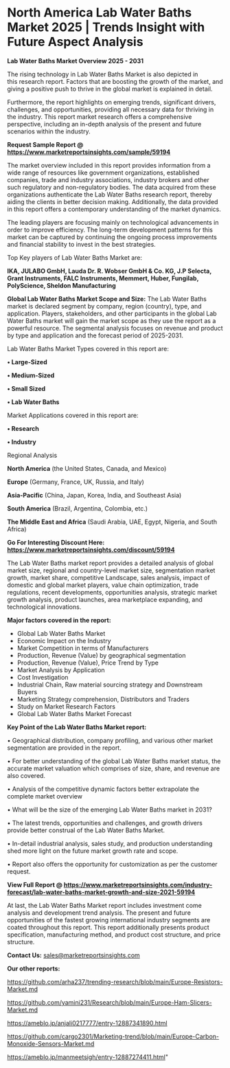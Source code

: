 # North America Lab Water Baths Market 2025 | Trends Insight with Future Aspect Analysis

<Strong> Lab Water Baths Market Overview 2025 - 2031</strong>

The rising technology in Lab Water Baths Market is also depicted in this research report. Factors that are boosting the growth of the market, and giving a positive push to thrive in the global market is explained in detail.

Furthermore, the report highlights on emerging trends, significant drivers, challenges, and opportunities, providing all necessary data for thriving in the industry. This report market research offers a comprehensive perspective, including an in-depth analysis of the present and future scenarios within the industry.

<strong>Request Sample Report @ <a href=https://www.marketreportsinsights.com/sample/59194>https://www.marketreportsinsights.com/sample/59194</a></strong>

The market overview included in this report provides information from a wide range of resources like government organizations, established companies, trade and industry associations, industry brokers and other such regulatory and non-regulatory bodies. The data acquired from these organizations authenticate the Lab Water Baths research report, thereby aiding the clients in better decision making. Additionally, the data provided in this report offers a contemporary understanding of the market dynamics.

The leading players are focusing mainly on technological advancements in order to improve efficiency. The long-term development patterns for this market can be captured by continuing the ongoing process improvements and financial stability to invest in the best strategies.

Top Key players of Lab Water Baths Market are:

<strong>IKA, JULABO GmbH, Lauda Dr. R. Wobser GmbH & Co. KG, J.P Selecta, Grant Instruments, FALC Instruments, Memmert, Huber, Fungilab, PolyScience, Sheldon Manufacturing</strong>

<strong><b>Global Lab Water Baths Market Scope and Size:</b></strong>
The Lab Water Baths market is declared segment by company, region (country), type, and application. Players, stakeholders, and other participants in the global Lab Water Baths market will gain the market scope as they use the report as a powerful resource. The segmental analysis focuses on revenue and product by type and application and the forecast period of 2025-2031.

Lab Water Baths Market Types covered in this report are:

<strong>• Large-Sized

• Medium-Sized

• Small Sized

• Lab Water Baths</strong>

Market Applications covered in this report are:

<strong>• Research

• Industry</strong> 

Regional Analysis

<strong>North America</strong> (the United States, Canada, and Mexico)

<strong>Europe</strong> (Germany, France, UK, Russia, and Italy)

<strong>Asia-Pacific</strong> (China, Japan, Korea, India, and Southeast Asia)

<strong>South America</strong> (Brazil, Argentina, Colombia, etc.)

<strong>The Middle East and Africa</strong> (Saudi Arabia, UAE, Egypt, Nigeria, and South Africa)

<strong>Go For Interesting Discount Here: <a href=https://www.marketreportsinsights.com/discount/59194>https://www.marketreportsinsights.com/discount/59194</a></strong>

The Lab Water Baths market report provides a detailed analysis of global market size, regional and country-level market size, segmentation market growth, market share, competitive Landscape, sales analysis, impact of domestic and global market players, value chain optimization, trade regulations, recent developments, opportunities analysis, strategic market growth analysis, product launches, area marketplace expanding, and technological innovations.

<strong><b>Major factors covered in the report:</b></strong>
<ul>
  <li>Global Lab Water Baths Market </li>
  <li>Economic Impact on the Industry</li>
  <li>Market Competition in terms of Manufacturers</li>
  <li>Production, Revenue (Value) by geographical segmentation</li>
  <li>Production, Revenue (Value), Price Trend by Type</li>
  <li>Market Analysis by Application</li>
  <li>Cost Investigation</li>
  <li>Industrial Chain, Raw material sourcing strategy and Downstream Buyers</li>
  <li>Marketing Strategy comprehension, Distributors and Traders</li>
  <li>Study on Market Research Factors</li>
  <li>Global Lab Water Baths Market Forecast</li>
</ul>

<strong><b>Key Point of the Lab Water Baths Market report:</b></strong>

• Geographical distribution, company profiling, and various other market segmentation are provided in the report.

• For better understanding of the global Lab Water Baths market status, the accurate market valuation which comprises of size, share, and revenue are also covered.

• Analysis of the competitive dynamic factors better extrapolate the complete market overview

• What will be the size of the emerging Lab Water Baths market in 2031?

• The latest trends, opportunities and challenges, and growth drivers provide better construal of the Lab Water Baths Market.

• In-detail industrial analysis, sales study, and production understanding shed more light on the future market growth rate and scope.

• Report also offers the opportunity for customization as per the customer request.

<strong><b>View Full Report @ <a href=https://www.marketreportsinsights.com/industry-forecast/lab-water-baths-market-growth-and-size-2021-59194>https://www.marketreportsinsights.com/industry-forecast/lab-water-baths-market-growth-and-size-2021-59194</a></b></strong>


At last, the Lab Water Baths Market report includes investment come analysis and development trend analysis. The present and future opportunities of the fastest growing international industry segments are coated throughout this report. This report additionally presents product specification, manufacturing method, and product cost structure, and price structure.

<strong>Contact Us:</strong>
sales@marketreportsinsights.com

<strong>Our other reports:</strong>

<a href=https://github.com/arha237/trending-research/blob/main/Europe-Resistors-Market.md>https://github.com/arha237/trending-research/blob/main/Europe-Resistors-Market.md</a>

<a href=https://github.com/yamini231/Research/blob/main/Europe-Ham-Slicers-Market.md>https://github.com/yamini231/Research/blob/main/Europe-Ham-Slicers-Market.md</a>

<a href=https://ameblo.jp/anjali0217777/entry-12887341890.html>https://ameblo.jp/anjali0217777/entry-12887341890.html</a>

<a href=https://github.com/cargo2301/Marketing-trend/blob/main/Europe-Carbon-Monoxide-Sensors-Market.md>https://github.com/cargo2301/Marketing-trend/blob/main/Europe-Carbon-Monoxide-Sensors-Market.md</a>

<a href=https://ameblo.jp/manmeetsigh/entry-12887274411.html>https://ameblo.jp/manmeetsigh/entry-12887274411.html</a>"
